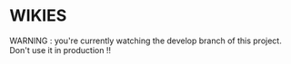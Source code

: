WIKIES
======

WARNING : you're currently watching the develop branch of this project. Don't use it in production !!
